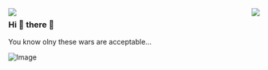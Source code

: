 <div>
<img align='left' src="https://github-readme-stats.vercel.app/api?username=markkovari&show_icons=true&count_private=true&theme=transparent">

<img align='right' src="https://github-readme-stats.vercel.app/api/top-langs/?username=markkovari&theme=gruvbox&count_private=true)">
</div>


### Hi 👋 there 👋

You know olny these wars are acceptable...

<p><img alt="Image" title="icon" src="https://www.codewars.com/users/markkovari/badges/small" /></p>
<!-- 

In case of emergency please concact me on LinkedIn or via email. 
Chechkout my [homepage](https://markkovari-io.vercel.app/), which is heavily WIP

Thank you 🙇


